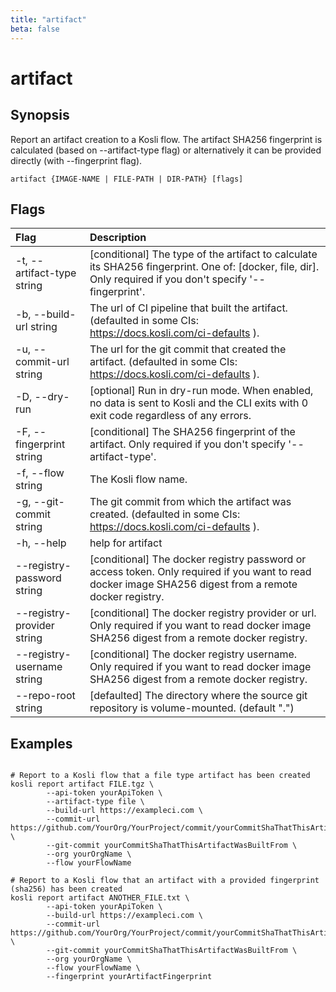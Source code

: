 ```yaml
---
title: "artifact"
beta: false
---
```


# artifact

## Synopsis

Report an artifact creation to a Kosli flow.
The artifact SHA256 fingerprint is calculated (based on --artifact-type flag) or alternatively it can be provided directly (with --fingerprint flag).

```shell
artifact {IMAGE-NAME | FILE-PATH | DIR-PATH} [flags]
```

## Flags
| Flag | Description |
| :--- | :--- |
|    -t, --artifact-type string  |  [conditional] The type of the artifact to calculate its SHA256 fingerprint. One of: [docker, file, dir]. Only required if you don't specify '--fingerprint'.  |
|    -b, --build-url string  |  The url of CI pipeline that built the artifact. (defaulted in some CIs: https://docs.kosli.com/ci-defaults ).  |
|    -u, --commit-url string  |  The url for the git commit that created the artifact. (defaulted in some CIs: https://docs.kosli.com/ci-defaults ).  |
|    -D, --dry-run  |  [optional] Run in dry-run mode. When enabled, no data is sent to Kosli and the CLI exits with 0 exit code regardless of any errors.  |
|    -F, --fingerprint string  |  [conditional] The SHA256 fingerprint of the artifact. Only required if you don't specify '--artifact-type'.  |
|    -f, --flow string  |  The Kosli flow name.  |
|    -g, --git-commit string  |  The git commit from which the artifact was created. (defaulted in some CIs: https://docs.kosli.com/ci-defaults ).  |
|    -h, --help  |  help for artifact  |
|        --registry-password string  |  [conditional] The docker registry password or access token. Only required if you want to read docker image SHA256 digest from a remote docker registry.  |
|        --registry-provider string  |  [conditional] The docker registry provider or url. Only required if you want to read docker image SHA256 digest from a remote docker registry.  |
|        --registry-username string  |  [conditional] The docker registry username. Only required if you want to read docker image SHA256 digest from a remote docker registry.  |
|        --repo-root string  |  [defaulted] The directory where the source git repository is volume-mounted. (default ".")  |


## Examples

```shell

# Report to a Kosli flow that a file type artifact has been created
kosli report artifact FILE.tgz \
        --api-token yourApiToken \
        --artifact-type file \
        --build-url https://exampleci.com \
        --commit-url https://github.com/YourOrg/YourProject/commit/yourCommitShaThatThisArtifactWasBuiltFrom \
        --git-commit yourCommitShaThatThisArtifactWasBuiltFrom \
        --org yourOrgName \
        --flow yourFlowName 

# Report to a Kosli flow that an artifact with a provided fingerprint (sha256) has been created
kosli report artifact ANOTHER_FILE.txt \
        --api-token yourApiToken \
        --build-url https://exampleci.com \
        --commit-url https://github.com/YourOrg/YourProject/commit/yourCommitShaThatThisArtifactWasBuiltFrom \
        --git-commit yourCommitShaThatThisArtifactWasBuiltFrom \
        --org yourOrgName \
        --flow yourFlowName \
        --fingerprint yourArtifactFingerprint 

```